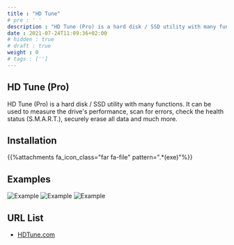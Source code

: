 ```yaml
---
title : "HD Tune"
# pre : ' '
description : "HD Tune (Pro) is a hard disk / SSD utility with many functions. It can be used to measure the drive's performance, scan for errors, check the health status (S.M.A.R.T.), securely erase all data and much more."
date : 2021-07-24T11:09:36+02:00
# hidden : true
# draft : true
weight : 0
# tags : ['']
---
```


## HD Tune (Pro)

HD Tune (Pro) is a hard disk / SSD utility with many functions. It can be used to measure the drive's performance, scan for errors, check the health status (S.M.A.R.T.), securely erase all data and much more.

## Installation

{{%attachments fa_icon_class="far fa-file" pattern=".*(exe)"%}}

## Examples

![Example](images/screenshot.png)
![Example](images/screenshot2.png)
![Example](images/screenshot3.png)

## URL List

- [HDTune.com](https://www.hdtune.com/)
